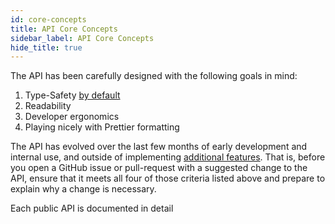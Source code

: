 ```yaml
---
id: core-concepts
title: API Core Concepts
sidebar_label: API Core Concepts
hide_title: true
---
```


The API has been carefully designed with the following goals in mind:

1. Type-Safety [by default](docs/type-generation.md)
1. Readability
1. Developer ergonomics
1. Playing nicely with Prettier formatting

The API has evolved over the last few months of early development and internal use, and outside of implementing [additional features](docs/api/potential-features.md). That is, before you open a GitHub issue or pull-request with a suggested change to the API, ensure that it meets all four of those criteria listed above and prepare to explain why a change is necessary.

Each public API is documented in detail

```

```
